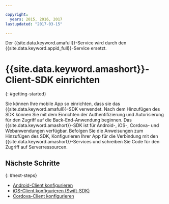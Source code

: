 ```yaml
---

copyright:
  years: 2015, 2016, 2017
lastupdated: "2017-03-15"

---
```


Der {{site.data.keyword.amafull}}-Service wird durch den {{site.data.keyword.appid_full}}-Service ersetzt.

# {{site.data.keyword.amashort}}-Client-SDK einrichten
{: #getting-started}

Sie können Ihre mobile App so einrichten, dass sie das {{site.data.keyword.amafull}}-SDK verwendet.  Nach dem Hinzufügen des SDK können Sie mit dem Einrichten der Authentifizierung und Autorisierung für den Zugriff auf die Back-End-Anwendung beginnen.  Das {{site.data.keyword.amashort}}-SDK ist für Android-, iOS-, Cordova- und Webanwendungen verfügbar. Befolgen Sie die Anweisungen zum Hinzufügen des SDK, Konfigurieren Ihrer App für die Verbindung mit den {{site.data.keyword.amashort}}-Services und schreiben Sie Code für den Zugriff auf Serverressourcen.


## Nächste Schritte
{: #next-steps}

* [Android-Client konfigurieren](getting-started-android.html)
* [iOS-Client konfigurieren (Swift-SDK)](getting-started-ios-swift-sdk.html)
* [Cordova-Client konfigurieren](getting-started-cordova.html)
